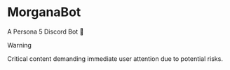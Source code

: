 # MorganaBot
A Persona 5 Discord Bot 🤖

> [!WARNING]
> Critical content demanding immediate user attention due to potential risks.
